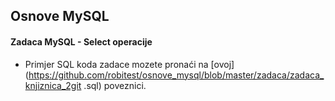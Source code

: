 ## Osnove MySQL
#### Zadaca MySQL - Select operacije 

- Primjer SQL koda zadace mozete pronaći na [ovoj](https://github.com/robitest/osnove_mysql/blob/master/zadaca/zadaca_knjiznica_2git .sql) poveznici.